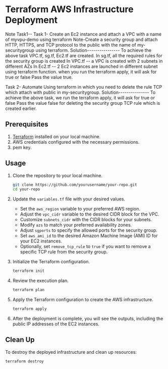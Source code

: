 # Terraform AWS Infrastructure Deployment
Note
Task1-- Task 1- Create an Ec2 instance and attach a VPC with a name of myvpu-demo using terraform 
Note-Create a security group and attach HTTP, HTTPS, and TCP protocol to the public with the name of my-securitygroup using terraform.
Solution---------------- 
To achieve the above task VPC.tf, sg.tf, Ec2.tf are created.
In sg.tf, all the required rules for the security group is created
In VPC.tf -- a VPC is created with 2 subnets in different AZs
In Ec2.tf -- 2 Ec2 instances are launched in different subnet using terraform function.
when you run the terraform apply, it will ask for true or false
Pass the value true.

Task 2- Automate Using terraform in which you need to delete the rule TCP which attach with public in my-securitygroup.
Solution---------------
To achieve the above task, we run the terraform apply, it will ask for true or false
Pass the value false for deleting the security group TCP rule which is created earlier. 






## Prerequisites
1. [Terraform](https://www.terraform.io/downloads.html) installed on your local machine.
2. AWS credentials configured with the necessary permissions.
3. pem key.

## Usage

1. Clone the repository to your local machine.
    ```bash
    git clone https://github.com/yourusername/your-repo.git
    cd your-repo
    ```

2. Update the `variables.tf` file with your desired values.
    - Set the `aws_region` variable to your preferred AWS region.
    - Adjust the `vpc_cidr` variable to the desired CIDR block for the VPC.
    - Customize `subnets_cidr` with the CIDR blocks for your subnets.
    - Modify `azs` to match your preferred availability zones.
    - Adjust `sgports` to specify the allowed ports for the security group.
    - Set `aws_ami_id` to the desired Amazon Machine Image (AMI) ID for your EC2 instances.
    - Optionally, set `remove_tcp_rule` to `true` if you want to remove a specific TCP rule from the security group.

3. Initialize the Terraform configuration.
    ```bash
    terraform init
    ```

4. Review the execution plan.
    ```bash
    terraform plan
    ```

5. Apply the Terraform configuration to create the AWS infrastructure.
    ```bash
    terraform apply
    ```

6. After the deployment is complete, you will see the outputs, including the public IP addresses of the EC2 instances.

## Clean Up

To destroy the deployed infrastructure and clean up resources:
```bash
terraform destroy
